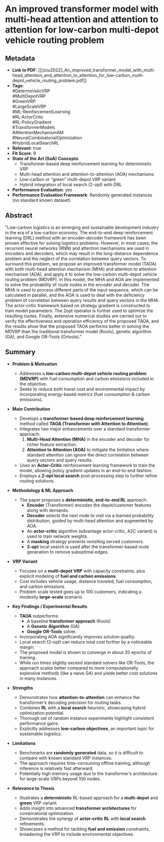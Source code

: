 # An improved transformer model with multi-head attention and attention to attention for low-carbon multi-depot vehicle routing problem

## Metadata
- **Link to PDF**: [[[zou2022]_An_improved_transformer_model_with_multi-head_attention_and_attention_to_attention_for_low-carbon_multi-depot_vehicle_routing_problem.pdf]]  
- **Tags**:  
  #DeterministicVRP  
  #MultiDepotVRP  
  #GreenVRP  
  #LargeScaleVRP  
  #ML-ReinforcementLearning  
  #RL-ActorCritic  
  #RL-PolicyGradient  
  #TransformerModels  
  #AttentionMechanismAM  
  #NeuralCombinatorialOptimization  
  #HybridLocalSearchRL  
- **Relevant**: true  
- **Fit Score**: 9  
- **State of the Art (SoA) Concepts**:
  - Transformer-based deep reinforcement learning for deterministic VRP  
  - Multi-head attention and attention-to-attention (AOA) mechanisms  
  - Low-carbon or “green” multi-depot VRP variant  
  - Hybrid integration of local search (2-opt) with DRL  
- **Performance Evaluation**: yes  
- **Performance Evaluation Framework**: Randomly generated instances (no standard known dataset)

## Abstract
"Low-carbon logistics is an emerging and sustainable development industry in the era of a low-carbon economy. The end-to-end deep reinforcement learning (DRL) method with an encoder-decoder framework has been proven effective for solving logistics problems. However, in most cases, the recurrent neural networks (RNN) and attention mechanisms are used in encoders and decoders, which may result in the long-distance dependence problem and the neglect of the correlation between query vectors. To surround this problem, we propose an improved transformer model (TAOA) with both multi-head attention mechanism (MHA) and attention to attention mechanism (AOA), and apply it to solve the low-carbon multi-depot vehicle routing problem (MDVRP). In this model, the MHA and AOA are implemented to solve the probability of route nodes in the encoder and decoder. The MHA is used to process different parts of the input sequence, which can be calculated in parallel, and the AOA is used to deal with the deficiency problem of correlation between query results and query vectors in the MHA. The actor-critic framework based on strategy gradient is constructed to train model parameters. The 2opt operator is further used to optimize the resulting routes. Finally, extensive numerical studies are carried out to verify the effectiveness and operation efficiency of the proposed TAOA, and the results show that the proposed TAOA performs better in solving the MDVRP than the traditional transformer model (Kools), genetic algorithm (GA), and Google OR-Tools (Ortools)."

## Summary
- **Problem & Motivation**  
  - Addresses a **low-carbon multi-depot vehicle routing problem (MDVRP)** with fuel consumption and carbon emissions included in the objective.  
  - Seeks to reduce both travel cost and environmental impact by incorporating energy-based metrics (fuel consumption & carbon emissions).

- **Main Contribution**  
  - Develops a **transformer-based deep reinforcement learning** method called **TAOA (Transformer with Attention to Attention)**.  
  - Integrates two major enhancements over a standard transformer approach:  
    1. **Multi-Head Attention (MHA)** in the encoder and decoder for richer feature extraction.  
    2. **Attention to Attention (AOA)** to mitigate the limitation where standard attention can ignore the direct correlation between query vectors and query results.  
  - Uses an **Actor-Critic** reinforcement learning framework to train the model, allowing policy gradient updates in an end-to-end fashion.  
  - Employs a **2-opt local search** post-processing step to further refine routing solutions.

- **Methodology & ML Approach**  
  - The paper proposes a **deterministic, end-to-end RL** approach:  
    - **Encoder** (Transformer) encodes the depot/customer features along with demands.  
    - **Decoder** selects the next node to visit via a learned probability distribution, guided by multi-head attention and augmented by AOA.  
    - An **actor-critic** algorithm (advantage actor-critic, A2C variant) is used to train network weights.  
    - A **masking** strategy prevents revisiting served customers.  
    - **2-opt** local search is used after the transformer-based route generation to remove suboptimal edges.

- **VRP Variant**  
  - Focuses on a **multi-depot VRP** with capacity constraints, plus explicit modeling of **fuel and carbon emissions**.  
  - Cost includes vehicle usage, distance traveled, fuel consumption, and carbon emissions.  
  - Problem scale tested goes up to 100 customers, indicating a modestly **large-scale** scenario.

- **Key Findings / Experimental Results**  
  - **TAOA** outperforms:  
    - A baseline **transformer approach** (Kools)  
    - A **Genetic Algorithm** (GA)  
    - **Google OR-Tools** solver.  
  - Incorporating AOA significantly improves solution quality.  
  - Local search (2-opt) can reduce total cost further by a noticeable margin.  
  - The proposed model is shown to converge in about 20 epochs of training.  
  - While run times slightly exceed standard solvers like OR-Tools, the approach scales better compared to more computationally expensive methods (like a naive GA) and yields better cost solutions in many instances.

- **Strengths**  
  - Demonstrates how **attention-to-attention** can enhance the transformer’s decoding precision for routing tasks.  
  - Combines **RL** with a **local search** heuristic, showcasing hybrid optimization potential.  
  - Thorough set of random instance experiments highlight consistent performance gains.  
  - Explicitly addresses **low-carbon objectives**, an important topic for sustainable logistics.

- **Limitations**  
  - Benchmarks are **randomly generated** data, so it is difficult to compare with known standard VRP instances.  
  - The approach requires time-consuming offline training, although inference is relatively fast afterward.  
  - Potentially high memory usage due to the transformer’s architecture for large-scale VRPs beyond 100 nodes.

- **Relevance to Thesis**  
  - Illustrates a **deterministic** RL-based approach for a **multi-depot** and **green** VRP variant.  
  - Adds insight into advanced **transformer architectures** for combinatorial optimization.  
  - Demonstrates the synergy of **actor-critic RL** with **local search** refinements.  
  - Showcases a method for tackling **fuel and emission** constraints, broadening the VRP to include environmental objectives.